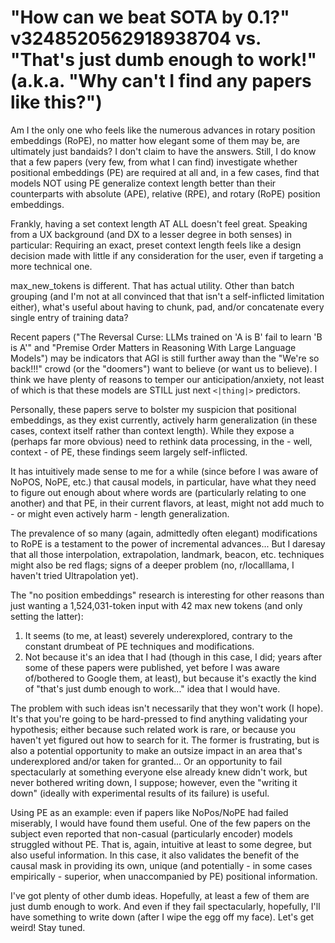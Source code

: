 # "How can we beat SOTA by 0.1?" v3248520562918938704 vs. "That's just dumb enough to work!" (a.k.a. "Why can't I find any papers like this?")

Am I the only one who feels like the numerous advances in rotary position embeddings (RoPE), no matter how elegant some of them may be, are ultimately just bandaids? I don't claim to have the answers. Still, I do know that a few papers (very few, from what I can find) investigate whether positional embeddings (PE) are required at all and, in a few cases, find that models NOT using PE generalize context length better than their counterparts with absolute (APE), relative (RPE), and rotary (RoPE) position embeddings.

Frankly, having a set context length AT ALL doesn't feel great. Speaking from a UX background (and DX to a lesser degree in both senses) in particular: Requiring an exact, preset context length feels like a design decision made with little if any consideration for the user, even if targeting a more technical one. 

max_new_tokens is different. That has actual utility. Other than batch grouping (and I'm not at all convinced that that isn't a self-inflicted limitation either), what's useful about having to chunk, pad, and/or concatenate every single entry of training data?

Recent papers ("The Reversal Curse: LLMs trained on 'A is B' fail to learn 'B is A'" and "Premise Order Matters in Reasoning With Large Language Models") may be indicators that AGI is still further away than the "We're so back!!!" crowd (or the "doomers") want to believe (or want us to believe). I think we have plenty of reasons to temper our anticipation/anxiety, not least of which is that these models are STILL just next `<|thing|>` predictors.

Personally, these papers serve to bolster my suspicion that positional embeddings, as they exist currently, actively harm generalization (in these cases, context itself rather than context length). While they expose a (perhaps far more obvious) need to rethink data processing, in the - well, context - of PE, these findings seem largely self-inflicted.

It has intuitively made sense to me for a while (since before I was aware of NoPOS, NoPE, etc.) that causal models, in particular, have what they need to figure out enough about where words are (particularly relating to one another) and that PE, in their current flavors, at least, might not add much to - or might even actively harm - length generalization. 

The prevalence of so many (again, admittedly often elegant) modifications to RoPE is a testament to the power of incremental advances... But I daresay that all those interpolation, extrapolation, landmark, beacon, etc. techniques might also be red flags; signs of a deeper problem (no, r/localllama, I haven't tried Ultrapolation yet).

The "no position embeddings" research is interesting for other reasons than just wanting a 1,524,031-token input with 42 max new tokens (and only setting the latter):
1. It seems (to me, at least) severely underexplored, contrary to the constant drumbeat of PE techniques and modifications. 
2. Not because it's an idea that I had (though in this case, I did; years after some of these papers were published, yet before I was aware of/bothered to Google them, at least), but because it's exactly the kind of "that's just dumb enough to work..." idea that I would have.

The problem with such ideas isn't necessarily that they won't work (I hope). It's that you're going to be hard-pressed to find anything validating your hypothesis; either because such related work is rare, or because you haven't yet figured out how to search for it. The former is frustrating, but is also a potential opportunity to make an outsize impact in an area that's underexplored and/or taken for granted... Or an opportunity to fail spectacularly at something everyone else already knew didn't work, but never bothered writing down, I suppose; however, even the "writing it down" (ideally with experimental results of its failure) is useful.

Using PE as an example: even if papers like NoPos/NoPE had failed miserably, I would have found them useful. One of the few papers on the subject even reported that non-casual (particularly encoder) models struggled without PE. That is, again, intuitive at least to some degree, but also useful information. In this case, it also validates the benefit of the causal mask in providing its own, unique (and potentially - in some cases empirically - superior, when unaccompanied by PE) positional information.

I've got plenty of other dumb ideas. Hopefully, at least a few of them are just dumb enough to work. And even if they fail spectacularly, hopefully, I'll have something to write down (after I wipe the egg off my face). Let's get weird! Stay tuned.
